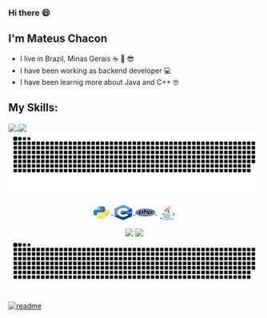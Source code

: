 ### Hi there :smile:

## I'm Mateus Chacon

- I live in Brazil, Minas Gerais :coffee: :cheese: :sunglasses:
- I have been working as backend developer :computer:
- I have been learnig more about Java and C++ :nerd_face: 

## My Skills:
<div>
  <a href="https://github.com/ChaconLima">
  <img height="180em"   align="center" src="https://github-readme-stats.vercel.app/api?username=ChaconLima&show_icons=true&theme=react&include_all_commits=true&count_private=true"/>
  <img height="180em"  align="center" src="https://github-readme-stats.vercel.app/api/top-langs/?username=ChaconLima&layout=compact&langs_count=7&theme=react" />
  <picture>
    <source media="(prefers-color-scheme: dark)" srcset="https://raw.githubusercontent.com/chaconlima/chaconlima/output/github-contribution-grid-snake-dark.svg">
    <source media="(prefers-color-scheme: light)" srcset="https://raw.githubusercontent.com/chaconlima/chaconlima/output/github-contribution-grid-snake.svg">
    <img alt="github contribution grid snake animation" src="https://raw.githubusercontent.com/chaconlima/chaconlima/output/github-contribution-grid-snake.svg">
  </picture>
</div>
 <br>
<div  align="center"> 
  <div style="display: inline_block"><br>

  <img align="center" alt="Python" height="30" width="40" src="https://raw.githubusercontent.com/devicons/devicon/master/icons/python/python-original.svg">
  <img align="center" alt="C++" height="30" width="40" src="https://raw.githubusercontent.com/devicons/devicon/master/icons/cplusplus/cplusplus-original.svg">
  <img align="center" alt="PHP" height="30" width="40" src="https://raw.githubusercontent.com/devicons/devicon/master/icons/php/php-original.svg">
  <img align="center" alt="java" height="30" width="40" src="https://raw.githubusercontent.com/devicons/devicon/master/icons/java/java-original.svg">
 
    
</div>  
  <br>
  <a href="https://lattes.cnpq.br/0698199079101561" target="_blank"><img src="https://img.shields.io/badge/Curr%C3%ADculo-Lattles-blue" target="_blank"></a>
  <a href="https://www.linkedin.com/in/mateuschacon/" target="_blank"><img src="https://img.shields.io/badge/-LinkedIn-%230077B5?style=for-the-badge&logo=linkedin&logoColor=white" target="_blank"></a> 

<picture>
  <source media="(prefers-color-scheme: dark)" srcset="https://raw.githubusercontent.com/chaconlima/chaconlima/output/github-contribution-grid-snake-dark.svg">
  <source media="(prefers-color-scheme: light)" srcset="https://raw.githubusercontent.com/chaconlima/chaconlima/output/github-contribution-grid-snake.svg">
  <img alt="github contribution grid snake animation" src="https://raw.githubusercontent.com/chaconlima/chaconlima/output/github-contribution-grid-snake.svg">
</picture>
 
</div>
 
[![readme](https://github-readme-stats.vercel.app/api/pin/?username=chaconlima&repo=chaconlima&theme=react)](https://github.com/ChaconLima/ChaconLima)
 
